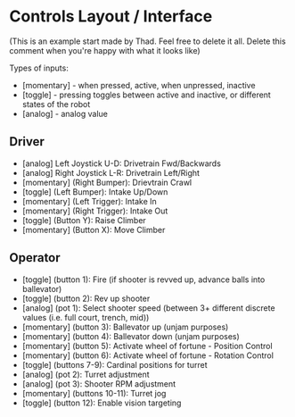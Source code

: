 # Controls Layout / Interface

(This is an example start made by Thad. Feel free to delete it all. Delete this comment when you're happy with what it looks like)

Types of inputs:
- [momentary] - when pressed, active, when unpressed, inactive
- [toggle]    - pressing toggles between active and inactive, or different states of the robot
- [analog]    - analog value

## Driver
- [analog]    Left Joystick  U-D: Drivetrain Fwd/Backwards
- [analog]    Right Joystick L-R: Drivetrain Left/Right
- [momentary] (Right Bumper): Drievtrain Crawl
- [toggle] (Left Bumper): Intake Up/Down
- [momentary] (Left Trigger): Intake In
- [momentary] (Right Trigger): Intake Out
- [toggle] (Button Y): Raise Climber
- [momentary] (Button X): Move Climber

## Operator
- [toggle] (button 1): Fire (if shooter is revved up, advance balls into ballevator)
- [toggle] (button 2): Rev up shooter
- [analog] (pot 1): Select shooter speed (between 3+ different discrete values (i.e. full court, trench, mid))
- [momentary] (button 3): Ballevator up (unjam purposes)
- [momentary] (button 4): Ballevator down (unjam purposes)
- [momentary] (button 5): Activate wheel of fortune - Position Control
- [momentary] (button 6): Activate wheel of fortune - Rotation Control
- [toggle] (buttons 7-9): Cardinal positions for turret
- [analog] (pot 2): Turret adjustment
- [analog] (pot 3): Shooter RPM adjustment
- [momentary] (buttons 10-11): Turret jog
- [toggle] (button 12): Enable vision targeting
